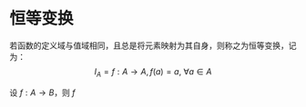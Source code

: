 # 恒等变换

若函数的定义域与值域相同，且总是将元素映射为其自身，则称之为恒等变换，记为：
$$ I_{A}=f:A \to A,f(a)=a,\ \forall a \in A $$

设 $f:A \to B$，则 $f$